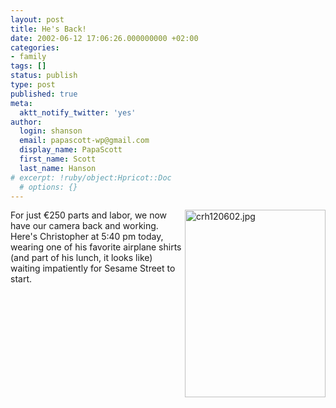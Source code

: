 ```yaml
---
layout: post
title: He's Back!
date: 2002-06-12 17:06:26.000000000 +02:00
categories:
- family
tags: []
status: publish
type: post
published: true
meta:
  aktt_notify_twitter: 'yes'
author:
  login: shanson
  email: papascott-wp@gmail.com
  display_name: PapaScott
  first_name: Scott
  last_name: Hanson
# excerpt: !ruby/object:Hpricot::Doc
  # options: {}
---
```

<p><img alt="crh120602.jpg" src="http://www.papascott.de/wordpress/wp-content/uploads/2002/06/crh120602.jpg" width="225" height="300" border="0" align="right" />For just &euro;250 parts and labor, we now have our camera back and working. Here's Christopher at 5:40 pm today, wearing one of his favorite airplane shirts (and part of his lunch, it looks like) waiting impatiently for Sesame Street to start.</p>
